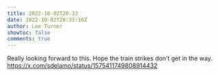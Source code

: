 ```yaml
---
title: 2022-10-02T20-33
date: 2022-10-02T20:33:16Z
author: Lee Turner
showtoc: false
comments: true
---
```


Really looking forward to this. Hope the train strikes don’t get in the way. https://x.com/sdelamo/status/1575411749808914432

